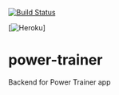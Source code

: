 [![Build Status](https://travis-ci.org/xcesco/power-trainer.svg?branch=master)](https://travis-ci.org/xcesco/power-trainer)

[![Heroku](https://heroku-badge.herokuapp.com/?app=heroku-badge)]

# power-trainer
Backend for Power Trainer app
